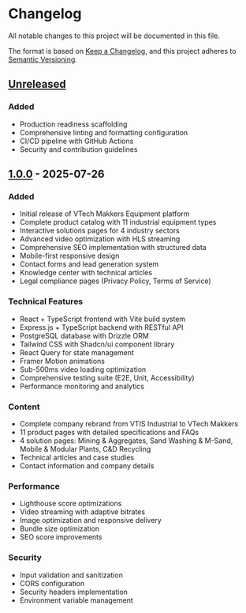 # Changelog

All notable changes to this project will be documented in this file.

The format is based on [Keep a Changelog](https://keepachangelog.com/en/1.0.0/),
and this project adheres to [Semantic Versioning](https://semver.org/spec/v2.0.0.html).

## [Unreleased]

### Added
- Production readiness scaffolding
- Comprehensive linting and formatting configuration
- CI/CD pipeline with GitHub Actions
- Security and contribution guidelines

## [1.0.0] - 2025-07-26

### Added
- Initial release of VTech Makkers Equipment platform
- Complete product catalog with 11 industrial equipment types
- Interactive solutions pages for 4 industry sectors
- Advanced video optimization with HLS streaming
- Comprehensive SEO implementation with structured data
- Mobile-first responsive design
- Contact forms and lead generation system
- Knowledge center with technical articles
- Legal compliance pages (Privacy Policy, Terms of Service)

### Technical Features
- React + TypeScript frontend with Vite build system
- Express.js + TypeScript backend with RESTful API
- PostgreSQL database with Drizzle ORM
- Tailwind CSS with Shadcn/ui component library
- React Query for state management
- Framer Motion animations
- Sub-500ms video loading optimization
- Comprehensive testing suite (E2E, Unit, Accessibility)
- Performance monitoring and analytics

### Content
- Complete company rebrand from VTIS Industrial to VTech Makkers
- 11 product pages with detailed specifications and FAQs
- 4 solution pages: Mining & Aggregates, Sand Washing & M-Sand, Mobile & Modular Plants, C&D Recycling
- Technical articles and case studies
- Contact information and company details

### Performance
- Lighthouse score optimizations
- Video streaming with adaptive bitrates
- Image optimization and responsive delivery
- Bundle size optimization
- SEO score improvements

### Security
- Input validation and sanitization
- CORS configuration
- Security headers implementation
- Environment variable management

[Unreleased]: https://github.com/vtechmakkers/equipment/compare/v1.0.0...HEAD
[1.0.0]: https://github.com/vtechmakkers/equipment/releases/tag/v1.0.0